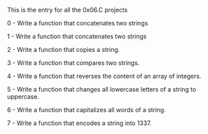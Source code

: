 This is the entry for all the 0x06.C projects

0 - Write a function that concatenates two strings

1 - Write a function that concatenates two strings

2 - Write a function that copies a string.

3 - Write a function that compares two strings.

4 - Write a function that reverses the content of an array of integers.

5 - Write a function that changes all lowercase letters of a string to uppercase.

6 -  Write a function that capitalizes all words of a string.

7 - Write a function that encodes a string into 1337.
